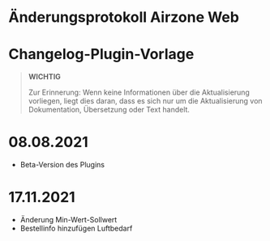 # Änderungsprotokoll Airzone Web

# Changelog-Plugin-Vorlage

>**WICHTIG**
>
>Zur Erinnerung: Wenn keine Informationen über die Aktualisierung vorliegen, liegt dies daran, dass es sich nur um die Aktualisierung von Dokumentation, Übersetzung oder Text handelt.

# 08.08.2021

- Beta-Version des Plugins

# 17.11.2021

- Änderung Min-Wert-Sollwert
- Bestellinfo hinzufügen Luftbedarf



